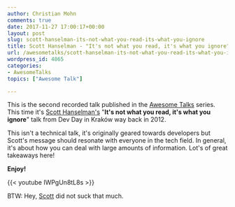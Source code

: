 ```yaml
---
author: Christian Mohn
comments: true
date: 2017-11-27 17:00:17+00:00
layout: post
slug: scott-hanselman-its-not-what-you-read-its-what-you-ignore
title: Scott Hanselman - "It's not what you read, it's what you ignore"
url: /awesometalks/scott-hanselman-its-not-what-you-read-its-what-you-ignore/
wordpress_id: 4865
categories:
- AwesomeTalks
topics: ["Awesome Talk"]

---
```


This is the second recorded talk published in the [Awesome Talks](http://vninja.net/awesome-talks/) series. This time it's [Scott Hanselman's](https://www.hanselman.com/) "**It's not what you read, it's what you ignore**" talk from Dev Day in Kraków way back in 2012.

This isn't a technical talk, it's originally geared towards developers but Scott's message should resonate with everyone in the tech field. In general, it's about how you can deal with large amounts of information. Lot's of great takeaways here!

<!--more-->

**Enjoy!**

{{< youtube IWPgUn8tL8s >}}

BTW: Hey, [Scott](http://hanselman.com) did not suck that much.
